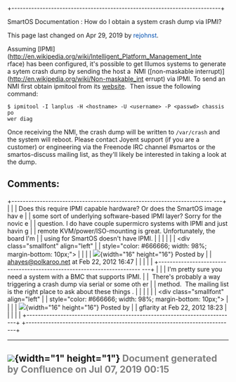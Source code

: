 +--------------------------------------------------------------------------+
<div class="pageheader">

<span class="pagetitle"> SmartOS Documentation : How do I obtain a
system crash dump via IPMI? </span>

</div>

<div class="pagesubheading">

This page last changed on Apr 29, 2019 by
<font color="#0050B2">rejohnst</font>.

</div>

Assuming
[IPMI](http://en.wikipedia.org/wiki/Intelligent_Platform_Management_Inte
rface) has
been configured, it's possible to get Illumos systems to generate a
sytem crash dump by sending the host a  NMI
([non-maskable interrupt)](http://en.wikipedia.org/wiki/Non-maskable_int
errupt)
via IPMI. To send an NMI first obtain ipmitool from its
[website](http://ipmitool.sourceforge.net/).  Then issue the following
command:

<div class="code panel" style="border-width: 1px;">

<div class="codeContent panelContent">

<div id="root">

``` {.theme: .Confluence; .brush: .bash; .gutter: .false}
$ ipmitool -I lanplus -H <hostname> -U <username> -P <passwd> chassis po
wer diag
```

</div>

</div>

</div>

Once receiving the NMI, the crash dump will be written to `/var/crash`
and the system will reboot. Please contact Joyent support (if you are a
customer) or engineering via the Freenode IRC channel \#smartos or the
smartos-discuss mailing list, as they'll likely be interested in taking
a look at the dump.

<div class="tabletitle">


Comments:
---------

</a>

</div>

+-----------------------------------------------------------------------
---+
|  <font class="smallfont">
   |
| Does this require IPMI capable hardware? Or does the SmartOS image hav
e  |
| some sort of underlying software-based IPMI layer? Sorry for the novic
e  |
| question. I do have couple supermicro systems with IPMI and just havin
g  |
| remote KVM/power/ISO-mounting is great. Unfortunately, the board I'm
   |
| using for SmartOS doesn't have IPMI.
   |
|
   |
| </font>
   |
| <div class="smallfont" align="left"
   |
| style="color: #666666; width: 98%; margin-bottom: 10px;">
   |
|
   |
| ![](images/icons/comment_16.gif){width="16" height="16"} Posted by
   |
| ahayes@polkaroo.net at Feb 22, 2012 16:47
   |
|
   |
| </div>
   |
+-----------------------------------------------------------------------
---+
|  <font class="smallfont">
   |
| I'm pretty sure you need a system with a BMC that supports IPMI.
   |
|  There's probably a way triggering a crash dump via serial or some oth
er |
| method.  The mailing list is the right place to ask about these things
.  |
|
   |
| </font>
   |
| <div class="smallfont" align="left"
   |
| style="color: #666666; width: 98%; margin-bottom: 10px;">
   |
|
   |
| ![](images/icons/comment_16.gif){width="16" height="16"} Posted by
   |
| gflarity at Feb 22, 2012 18:23
   |
|
   |
| </div>
   |
+-----------------------------------------------------------------------
---+
+--------------------------------------------------------------------------+

  ----------------------------------------------------------------------------------
  ![](images/border/spacer.gif){width="1" height="1"}
  <font color="grey">Document generated by Confluence on Jul 07, 2019 00:15</font>
  ----------------------------------------------------------------------------------


